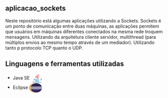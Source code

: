 ## aplicacao_sockets
Neste repositório está algumas aplicações utilizando a Sockets. Sockets é um ponto de comunicação entre duas máquinas, as aplicações permitem que usuários em máquinas diferentes conectados na mesma rede troquem mensagens. Utilizando da arquitetura cliente servidor, multithread (para múltiplos envios ao mesmo tempo através de um mediador). Utilizando tanto p protocolo TCP quanto o UDP.

## Linguagens e ferramentas utilizadas
   
   * Java SE <img align="center" alt="JoseNeto-HTML" height="30" width="40" src="https://raw.githubusercontent.com/devicons/devicon/master/icons/java/java-original.svg">
   * Eclipse <img align="center" alt="JoseNeto-HTML" height="30" width="40" src="https://raw.githubusercontent.com/devicons/devicon/master/icons/eclipse/eclipse-original.svg">
